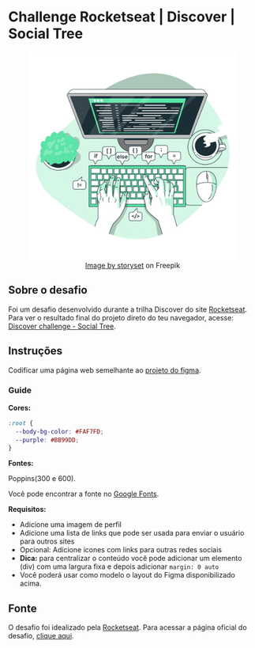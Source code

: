 # Challenge Rocketseat | Discover | Social Tree

<figure>
  <img src="./assets/illustrative-image.png" style="width=400px;display:block;margin: 0 auto;" alt="illustrative image of coding"/>
  <figcaption style="text-align: center;"><a href="https://www.freepik.com/free-vector/code-typing-concept-illustration_10259340.htm#query=coding&position=7&from_view=keyword">Image by storyset</a> on Freepik</figcaption>
</figure>

## Sobre o desafio

Foi um desafio desenvolvido durante a trilha Discover do site [Rocketseat](https://www.rocketseat.com.br/).  
Para ver o resultado final do projeto direto do teu navegador, acesse: [Discover challenge - Social Tree](https://luam0oliveira.github.io/rocketseat-discover-challenges/social-tree/).

## Instruções

Codificar uma página web semelhante ao [projeto do figma](https://www.figma.com/file/yi1ycIyAW8QiGiX9bMFHkU/DD-%2F-Social-links/duplicate).

### Guide

**Cores:**
```css
:root {
  --body-bg-color: #FAF7FD;
  --purple: #BB99DD;
}
```

**Fontes:**

Poppins(300 e 600).

Você pode encontrar a fonte no [Google Fonts](https://fonts.google.com/).

**Requisitos:**
- Adicione uma imagem de perfil
- Adicione uma lista de links que pode ser usada para enviar o usuário para outros sites
- Opcional: Adicione ícones com links para outras redes sociais
- **Dica:** para centralizar o conteúdo você pode adicionar um elemento (div) com uma largura fixa e depois adicionar `margin: 0 auto`
- Você poderá usar como modelo o layout do Figma disponibilizado acima.


## Fonte

O desafio foi idealizado pela [Rocketseat](https://www.rocketseat.com.br/). Para acessar a página oficial do desafio, [clique aqui](https://efficient-sloth-d85.notion.site/Desafio-Social-Tree-a4008e467a3248c4b05c97cf78aea44f#2e3cfaf746214ec6b3be28f470539cea).